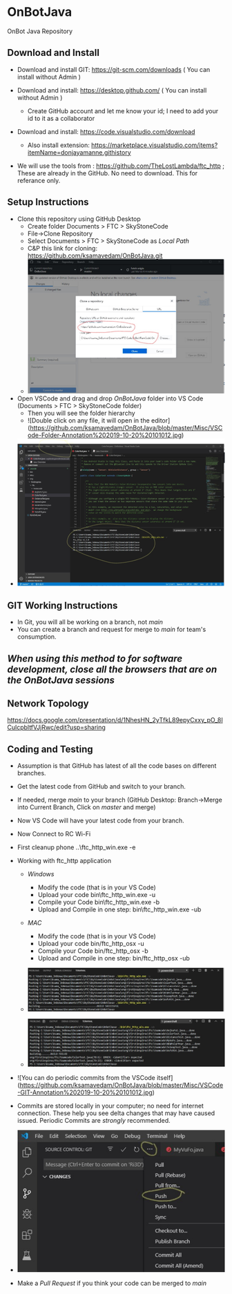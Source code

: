 # OnBotJava
OnBot Java Repository
## Download and Install
- Download and install GIT: https://git-scm.com/downloads  ( You can install without Admin )
- Download and install: https://desktop.github.com/  ( You can install without Admin )
  - Create GitHub account and let me know your id; I need to add your id to it as a collaborator
- Download and install: https://code.visualstudio.com/download
  - Also install extension: https://marketplace.visualstudio.com/items?itemName=donjayamanne.githistory

- We will use the tools from : https://github.com/TheLostLambda/ftc_http ; These are already in the GitHub. No need to download. This for referance only. 

## Setup Instructions
- Clone this repository using GitHub Desktop
  - Create folder Documents > FTC > SkyStoneCode 
  - File->Clone Repository
  - Select Documents > FTC > SkyStoneCode as *Local Path*
  - C&P this link for cloning: https://github.com/ksamavedam/OnBotJava.git
  - ![GitHub Clone](https://github.com/ksamavedam/OnBotJava/blob/master/Misc/GitHubClone-Annotation%202019-10-20%20101012.jpg)
- Open VSCode and  drag and drop *OnBotJava* folder into VS Code (Documents > FTC > SkyStoneCode folder)
  - Then you will see the folder hierarchy 
  - ![Double click on any file, it will open in the editor] (https://github.com/ksamavedam/OnBotJava/blob/master/Misc/VSCode-Folder-Annotation%202019-10-20%20101012.jpg)
- ![In VSCode -> Open Terminal (see top menu) in which you will execute ftp_http commands](https://github.com/ksamavedam/OnBotJava/blob/master/Misc/VSCode-Annotation%202019-10-20%20101012.jpg)

## GIT Working Instructions
- In Git, you will all be working on a branch, not *main* 
- You can create a branch and request for merge to *main* for team's consumption. 

## *When using this method to for software development, close all the browsers that are on the OnBotJava sessions*
## Network Topology
https://docs.google.com/presentation/d/1NhesHN_2yTfkL89epyCxxy_pO_8ICulcpbltfVJjRwc/edit?usp=sharing
## Coding and Testing
- Assumption is that GitHub has latest of all the code bases on different branches. 
- Get the latest code from GitHub and switch to your branch.
- If needed, merge *main* to your branch (GitHub Desktop: Branch->Merge into Current Branch, Click on *master* and merge)
- Now VS Code will have your latest code from your branch.
- Now Connect to RC Wi-Fi   
- First cleanup phone ..\ftc_http_win.exe -e  
- Working with ftc_http application 
  - *Windows*
    - Modify the code (that is in your VS Code)
    - Upload your code  bin\ftc_http_win.exe -u
    - Compile your Code bin\ftc_http_win.exe -b
    - Upload and Compile in one step: bin\ftc_http_win.exe -ub
   - *MAC*
      - Modify the code (that is in your VS Code)
      - Upload your code  bin/ftc_http_osx -u
      - Compile your Code bin/ftc_http_osx -b
      - Upload and Compile in one step: bin/ftc_http_osx -ub
      
  - ![Here is a session of these commands in VSCode](https://github.com/ksamavedam/OnBotJava/blob/master/Misc/VSCode-Term-ftc-http-Annotation%202019-10-20%20101012.jpg)
  - ![Here is a session of ERROR Scenario VSCode](https://github.com/ksamavedam/OnBotJava/blob/master/Misc/VSCode-Term-ftc-http-error-Annotation%202019-10-20%20101012.jpg)

- ![You can do periodic commits from the VSCode itself] (https://github.com/ksamavedam/OnBotJava/blob/master/Misc/VSCode-GIT-Annotation%202019-10-20%20101012.jpg)
- Commits are stored locally in your computer; no need for internet connection. These help you see delta changes that may have caused issued. Periodic Commits are *strongly* recommended.
- ![At the end of the day, you must push changes to GitHub](https://github.com/ksamavedam/OnBotJava/blob/master/Misc/VSCode-GIT-Push-Annotation%202019-10-20%20101012.jpg)
- Make a *Pull Request* if you think your code can be merged to *main*
  

